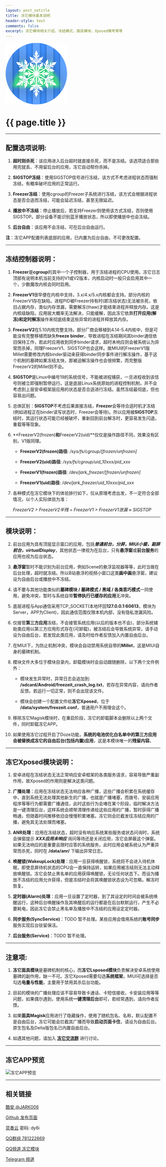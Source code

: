 ```yaml
---
layout: post_notitle
title: 冻它模块基本说明
header-style: text
comments: false
excerpt: 冻它模块相关介绍，冻结模式，面具模块，Xposed模考等等
---
```


![logo](/images/logo.png)

# {{ page.title }}

---

## 配置选项说明: 

1. **超时则杀死**：该应用进入后台超时就直接杀死，而不是冻结。该选项适合那些用完就丢、不用留后台的应用，冻它自动帮你杀掉。

1. **SIGSTOP冻结**：使用SIGSTOP信号进行冻结，该方式不考虑进程状态而强制冻结，有概率破坏应用的正常运行。

1. **Freezer冻结**：使用cgroup的Freezer子系统进行冻结，该方式会根据进程状态是否合适而冻结，可能会延迟冻结，甚至无限延迟。

1. **播放中不冻结**：停止播放后，若支持Freezer则使用该方式冻结，否则使用SIGSTOP。部分设备不能识别蓝牙播放状态，所以即使播放中也会冻结。

1. **后台自由**：该应用不会冻结，可在后台自由运行。

**注**：冻它APP配置列表底部的应用，已内置为后台自由，不可更改配置。

---

## 冻结控制器说明：

1. **Freezer**是**cgroup**的其中一个子控制器，用于冻结进程的CPU使用。冻它日志顶部有说明本机当前支持的V1或V2版本，内核启动时一般只会启用其中一个，少数魔改内核会同时启用。

2. **FreezerV1**很早便在内核中支持，3.x/4.x/5.x内核都会支持。部分内核的FreezerV1存在缺陷，进程PID被Freezer持有时(即冻结状态)无法被杀死，依旧占据内存，类似内存泄漏，需要解冻(thaw)才能结束进程并释放内存。这是内核级缺陷，应用层大概率无法解决，只能缓解，因此冻它依靠**打开应用(解冻)**和**定时解冻**操作来彻底结束这些异常的进程并释放其内存。

3. **FreezerV2**在5.10内核完整支持。部分厂商会移植到4.14-5.4内核中，但是可能没有完整移植而缺失**freeze binder**，导致进程在冻结期间其binder通信依旧保持工作，若此时应用收到同步binder请求，超时未响应则会被系统认为异常而杀掉，同理FreezerV1、SIGSTOP也会这样。故MIUI的FreezerV1版Millet需要修改内核binder驱动来获得binder同步事件进行解冻操作，基于这个机制的墓碑如果冻结太快，那被迫解冻操作也会很频繁，而完整版FreezerV2的Millet则不会。

4. **SIGSTOP**是Linux中编号19的系统信号，不能被进程捕获，一旦进程收到该信号则被立即强制暂停运行。这是底层Linux系统原始的进程控制机制，并不会考虑到上层安卓框架层应用的状态是否合适进行冻结。虽然冻结最彻底，但也容易出问题。

5. 总体区别：**SIGSTOP**不考虑后果直接冻结，**Freezer**会等待合适时机才冻结(例如进程正在binder读写状态时，Freezer会等待)。所以应用被**SIGSTOP**冻结时，其运行状态可能已经被破坏，重新回到前台解冻时，更容易发生闪退，重载等等现象。

6. **FreezerV2(frozen)**和**FreezerV2(uid)**仅仅是操作路径不同，效果没有区别，V1版同理。

    - **FreezerV2(frozen)路径**: */sys/fs/cgroup/[frozen/unfrozen]*

    - **FreezerV2(uid)路径**: */sys/fs/cgroup/uid_10xxx/pid_xxx*

    - **FreezerV1(frozen)路径**: */dev/jark_freezer/[frozen/unfrozen]*

    - **FreezerV1(uid)路径**: */dev/jark_freezer/uid_10xxx/pid_xxx*

7. 各种模式在冻它模块下的体验排行如下，仅从原理考虑出发，不一定符合全部情况，以个人实际体验为准：

    *FreezerV2 > FreezerV2半残 = FreezerV1 > FreezerV1泄漏 ≈ SIGSTOP*

---

## 模块说明：

2. 前台应用为具有顶层显示窗口的应用，包括***普通前台，分屏，MIUI小窗，副屏前台，virtualDisplay***，其他状态一律视为在后台，只有**悬浮窗**或**前台服务**的应用也视为后台状态。

3. **悬浮窗**暂时不能识别为前台应用，例如Scene的悬浮监视器等等，此时当做在后台处理，超时就冻结。所以B站悬浮的视频小窗口这类**画中画**悬浮窗，建议设为自由后台或播放中不冻结。

4. 请不要与其他功能类似的**墓碑模块 / 墓碑模式 / 黑域 / 各类乖巧模式**一同使用，避免冲突，暂时与系统自带**暂停执行已缓存的应用**无冲突。

5. 底层进程与App通信采用TCP_SOCKET(本地环回**127.0.0.1:60613**，模块为Server，APP为Client)，因此通信范围仅限本机内部，没有隐私泄漏风险。

6. 仅接管**第三方应用**冻结，不会接管系统应用(以后的版本也不会)，部分系统辅助类应用以第三方应用形式存在(可卸载)，被冻结后会导致系统异常，请手动设为自由后台，若发现此类应用，请及时给作者反馈加入内置自由后台。

7. 在MIUI下，为防止机制冲突，模块会自动禁用系统自带的**Millet**，这是MIUI自身的墓碑机制。

8. 模块文件大多位于模块目录内，卸载模块时会自动跟随删除，以下两个文件例外：

    + 模块发生异常时，异常日志会追加到: **/sdcard/Android/freezeit_crash_log.txt**，若存在异常内容，请向作者反馈。若运行一切正常，则不会出现该文件。

    + 模块会创建一个配置文件给**冻它Xposed**，位于 **/data/system/freezeit.conf**，普通用户不用理会这个。

9. 移除冻它Magisk模块时，在重启阶段，冻它的卸载脚本会删除以上两个文件，同时卸载冻它APP。

10. 如果使用冻它过程开启了Doze功能，**系统的电池优化白名单中的第三方应用会被替换成冻它的自由后台(包括内置)应用**，这是本模块唯一的**残留内容**。

---

## 冻它Xposed模块说明：

1. 安卓进程在冻结状态无法正常响应安卓框架的各类服务请求，容易导致严重副作用，故Xposed的作用则是解决这类问题。

2. **广播处理**：应用在冻结状态无法响应各种广播，这些广播会积累在系统缓存中，直到系统无法处理其他新生的广播，也就是广播堵塞，而拨号、安装应用程序等等行为都需要广播通信，此时这些行为会堵在某个阶段，临时解决方法是一键清理后台，这样系统会顺带清理传递给这些应用的广播，暂时获得广播畅通，但随着时间推移依旧会慢慢积累堵塞。冻它则会拦截发往冻结应用的广播，避免其无法处理而堵塞。

3. **ANR处理**：应用在冻结状态，超时没有响应系统某些服务或状态问询时，系统会弹窗提示 ***XXX应用未响应*** 询问等待还是关闭应用，冻它会屏蔽这个弹窗。如果无法响应的是重要且限时应答的系统服务，此时应用会被系统认为严重异常而杀死，同时在 **/data/anr/** 下输出异常日志。

4. **唤醒锁(WakeupLock)处理**：应用一旦获得唤醒锁，系统将不会进入待机休眠，即使息屏待机状态的CPU会一直保持运转，如果应用被冻结则无法主动释放唤醒锁。冻它会禁止黑名单的应用获得唤醒锁，无论任何状态下。而设为播放不冻结的应用允许获得，但是冻结时会将其唤醒锁状态设为可忽略，解冻时恢复。

5. **定时器(Alarm)处理**：应用一旦设置了定时器，到了其设定的时间会被系统唤醒运行，这种后台唤醒操作及其唤醒后的运行都是在后台默默运行，产生不必要耗电，因此冻它会禁止黑名单及播放中不冻结的应用设定定时器。

6. **同步服务(SyncService)**：TODO 暂不处理。某些应用会借用系统的**账号同步**服务实现后台驻留保活。

7. **后台服务(Service)**：TODO 暂不处理。

---

## 注意项:

1. **冻它面具模块**是墓碑机制的核心，而**冻它Lsposed模块**负责解决安卓系统使用墓碑的副作用，缺一不可。冻它Xposed需要勾选**系统框架**，MIUI可选择是否勾选**电量与性能**，主要用于禁用其杀后台功能。

2. 目前的模块的广播处理应该不容易导致卡通话、卡短信接收，卡安装应用等等问题，如果偶尔遇到，使用系统**一键清理后台**即可，若经常遇到，请向作者反馈。

3. 如果**面具Magisk**应用进行了隐藏操作，使用了随机包名、名称，默认配置不是自由后台，冻它可能会拦截其广播而导致**启动页面卡住**，请设为自由后台。原生包名及Delta版包名已内置自由后台。

4. 如遇其他问题，请加入 **[冻它交流群](https://jq.qq.com/?_wv=1027&k=Q5aVUglt)** 进行讨论。

---

## 冻它APP预览

![冻它APP预览](/images/app_preview.png)

---

## 相关链接

[酷安 @JARK006](https://www.coolapk.com/u/1212220)

[Github 发布页面](https://github.com/jark006/freezeitRelease)

[蓝奏云](https://jark006.lanzout.com/b017oz9if) 密码: dy6i

[QQ群组 781222669](https://jq.qq.com/?_wv=1027&k=Q5aVUglt)

[QQ频道 冻它模块](https://qun.qq.com/qqweb/qunpro/share?_wv=3&_wwv=128&appChannel=share&inviteCode=1W6opB7&businessType=9&from=246610&biz=ka)

[Telegram 频道](https://t.me/freezeitRelease)


